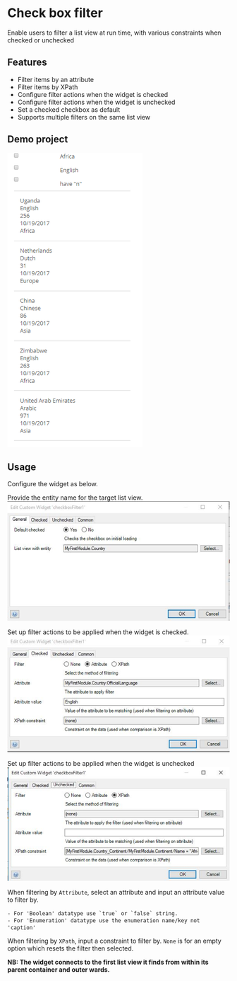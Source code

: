 # Check box filter
Enable users to filter a list view at run time, with various constraints when checked or unchecked

## Features
* Filter items by an attribute
* Filter items by XPath
* Configure filter actions when the widget is checked
* Configure filter actions when the widget is unchecked
* Set a checked checkbox as default
* Supports multiple filters on the same list view

## Demo project
![Demo](assets/CheckBoxFilter/demo.gif)

## Usage

Configure the widget as below.

Provide the entity name for the target list view.
![General](assets/CheckBoxFilter/configuration_general.jpg)

Set up filter actions to be applied when the widget is checked.
![Checked](assets/CheckBoxFilter/configuration_checked.jpg)

Set up filter actions to be applied when the widget is unchecked
![Unchecked](assets/CheckBoxFilter/configuration_unchecked.jpg)

When filtering by `Attribute`, select an attribute and input an attribute value to filter by.

    - For 'Boolean' datatype use `true` or `false` string.
    - For 'Enumeration' datatype use the enumeration name/key not 'caption'
When filtering by `XPath`, input a constraint to filter by.
`None` is for an empty option which resets the filter then selected.

**NB: The widget connects to the first list view it finds from within its parent container and outer wards.** 

